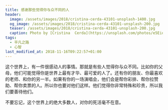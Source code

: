 ```yaml
---
title: 感谢那些觉得你与众不同的人
header:
  image: /assets/images/2018/cristina-cerda-43101-unsplash-1400.jpg
  og_image: /assets/images/2018/cristina-cerda-43101-unsplash-200.jpg
  teaser: /assets/images/2018/cristina-cerda-43101-unsplash-200.jpg
  caption: Photo by [Cristina  Cerda](https://unsplash.com/photos/e5EioBQmH8c?utm_source=unsplash&utm_medium=referral&utm_content=creditCopyText) on [Unsplash](https://unsplash.com/search/photos/friends?utm_source=unsplash&utm_medium=referral&utm_content=creditCopyText)
tags:
  - 平凡之路
  - 心智
last_modified_at: 2018-11-16T09:22:57+01:00
---
```


这个世界上，有一件很感动人的事情。那就是有些人觉得你与众不同。比如你的父母，他们可能觉得你是世界上最有才华、最可爱的人了。还有你的朋友、你最喜欢的老师、和你的另一半。如果有你的一场演唱会，他们会是帮你彩排、帮你拉赞助、帮你卖票的人。所以你也要对他们这样。他们觉得你非常特殊和珍贵，所以我们要善待他们。

不要忘记，这个世界上的绝大多数人，对你的死活毫不在意。
